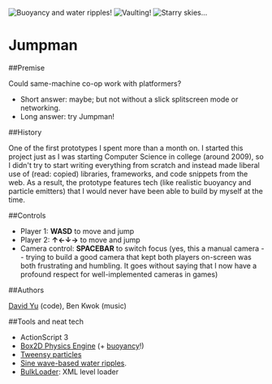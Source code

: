 ![Buoyancy and water ripples!](/desktop/Jumpman/raw/master/Screenshots/screen.build.6.27.jpg)
![Vaulting!](/desktop/Jumpman/raw/master/Screenshots/screen.build.newest.jpg)
![Starry skies...](/desktop/Jumpman/raw/master/Screenshots/screen.build.newest2.jpg)

Jumpman
=======

##Premise

Could same-machine co-op work with platformers?

+ Short answer: maybe; but not without a slick splitscreen mode or networking.
+ Long answer: try Jumpman!

##History

One of the first prototypes I spent more than a month on. I started this project just as I was starting Computer Science in college (around 2009), so I didn't try to start writing everything from scratch and instead made liberal use of (read: copied) libraries, frameworks, and code snippets from the web. As a result, the prototype features tech (like realistic buoyancy and particle emitters) that I would never have been able to build by myself at the time.

##Controls

+ Player 1: **WASD** to move and jump
+ Player 2: **↑←↓→** to move and jump
+ Camera control: **SPACEBAR** to switch focus (yes, this a manual camera -- trying to build a good camera that kept both players on-screen was both frustrating and humbling. It goes without saying that I now have a profound respect for well-implemented cameras in games)

##Authors

[David Yu](http://github.com/desktop) (code), Ben Kwok (music)

##Tools and neat tech

+ ActionScript 3
+ [Box2D Physics Engine](http://box2dflash.sourceforge.net) (+ [buoyancy](http://personal.boristhebrave.com/project/b2buoyancycontroller)!)
+ [Tweensy particles](http://code.google.com/p/tweensy/wiki/TweensyFX)
+ [Sine wave-based water ripples](http://www.senocular.com/flash/source/?id=0.28).
+ [BulkLoader](http://code.google.com/p/bulk-loader/wiki/GettingStarted): XML level loader
